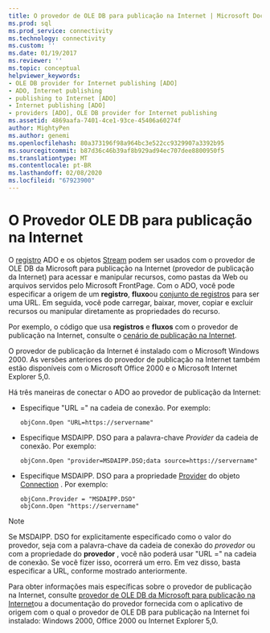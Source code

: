 ```yaml
---
title: O provedor de OLE DB para publicação na Internet | Microsoft Docs
ms.prod: sql
ms.prod_service: connectivity
ms.technology: connectivity
ms.custom: ''
ms.date: 01/19/2017
ms.reviewer: ''
ms.topic: conceptual
helpviewer_keywords:
- OLE DB provider for Internet publishing [ADO]
- ADO, Internet publishing
- publishing to Internet [ADO]
- Internet publishing [ADO]
- providers [ADO], OLE DB provider for Internet publishing
ms.assetid: 4869aafa-7401-4ce1-93ce-45406a60274f
author: MightyPen
ms.author: genemi
ms.openlocfilehash: 80a373196f98a964bc3e522cc9329907a3392b95
ms.sourcegitcommit: b87d36c46b39af8b929ad94ec707dee8800950f5
ms.translationtype: MT
ms.contentlocale: pt-BR
ms.lasthandoff: 02/08/2020
ms.locfileid: "67923900"
---
```

# <a name="the-ole-db-provider-for-internet-publishing"></a>O Provedor OLE DB para publicação na Internet
O [registro](../../../ado/reference/ado-api/record-object-ado.md) ADO e os objetos [Stream](../../../ado/reference/ado-api/stream-object-ado.md) podem ser usados com o provedor de OLE DB da Microsoft para publicação na Internet (provedor de publicação da Internet) para acessar e manipular recursos, como pastas da Web ou arquivos servidos pelo Microsoft FrontPage. Com o ADO, você pode especificar a origem de um **registro**, **fluxo**ou [conjunto de registros](../../../ado/reference/ado-api/recordset-object-ado.md) para ser uma URL. Em seguida, você pode carregar, baixar, mover, copiar e excluir recursos ou manipular diretamente as propriedades do recurso.  
  
 Por exemplo, o código que usa **registros** e **fluxos** com o provedor de publicação na Internet, consulte o [cenário de publicação na Internet](../../../ado/guide/data/internet-publishing-scenario.md).  
  
 O provedor de publicação da Internet é instalado com o Microsoft Windows 2000. As versões anteriores do provedor de publicação na Internet também estão disponíveis com o Microsoft Office 2000 e o Microsoft Internet Explorer 5,0.  
  
 Há três maneiras de conectar o ADO ao provedor de publicação da Internet:  
  
-   Especifique "URL =" na cadeia de conexão. Por exemplo:  
  
    ```  
    objConn.Open "URL=https://servername"  
    ```  
  
-   Especifique MSDAIPP. DSO para a palavra-chave *Provider* da cadeia de conexão. Por exemplo:  
  
    ```  
    objConn.Open "provider=MSDAIPP.DSO;data source=https://servername"  
    ```  
  
-   Especifique MSDAIPP. DSO para a propriedade [Provider](../../../ado/reference/ado-api/provider-property-ado.md) do objeto [Connection](../../../ado/reference/ado-api/connection-object-ado.md) . Por exemplo:  
  
    ```  
    objConn.Provider = "MSDAIPP.DSO"  
    objConn.Open "https://servername"  
    ```  
  
> [!NOTE]
>  Se MSDAIPP. DSO for explicitamente especificado como o valor do provedor, seja com a palavra-chave da cadeia de conexão do *provedor* ou com a propriedade do **provedor** , você não poderá usar "URL =" na cadeia de conexão. Se você fizer isso, ocorrerá um erro. Em vez disso, basta especificar a URL, conforme mostrado anteriormente.  
  
 Para obter informações mais específicas sobre o provedor de publicação na Internet, consulte [provedor de OLE DB da Microsoft para publicação na Internet](../../../ado/guide/appendixes/microsoft-ole-db-provider-for-internet-publishing.md)ou a documentação do provedor fornecida com o aplicativo de origem com o qual o provedor de OLE DB para publicação na Internet foi instalado: Windows 2000, Office 2000 ou Internet Explorer 5,0.
